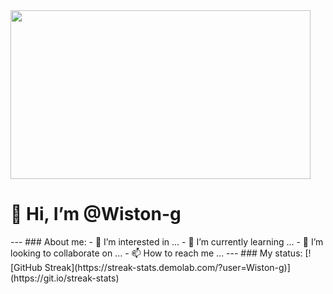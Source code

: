 
<div id="header" aling="center">
  <img src="https://giphy.com/embed/okZ8eqHMUPDdLEAIkf" width="480" height="270" frameBorder="0" class="giphy-embed" allowFullScreen>
  <h1 aling="center">👋 Hi, I’m @Wiston-g</h1>
  <p> 
  </p>
</div>
---
### About me:
- 👀 I’m interested in ...
- 🌱 I’m currently learning ...
- 💞️ I’m looking to collaborate on ...
- 📫 How to reach me ...
---
### My status:
[![GitHub Streak](https://streak-stats.demolab.com/?user=Wiston-g)](https://git.io/streak-stats)

<!---
Wiston-g/Wiston-g is a ✨ special ✨ repository because its `README.md` (this file) appears on your GitHub profile.
You can click the Preview link to take a look at your changes.
--->
